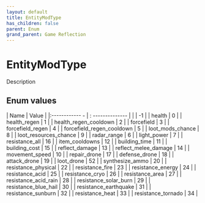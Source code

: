 ```yaml
---
layout: default
title: EntityModType
has_children: false
parent: Enum
grand_parent: Game Reflection
---
```

# EntityModType
Description 

## Enum values
| Name | Value |
|:------------ - | : -------------- |
|  | -1 |
| health | 0 |
| health_regen | 1 |
| health_regen_cooldown | 2 |
| forcefield | 3 |
| forcefield_regen | 4 |
| forcefield_regen_cooldown | 5 |
| loot_mods_chance | 8 |
| loot_resources_chance | 9 |
| radar_range | 6 |
| light_power | 7 |
| resistance_all | 16 |
| item_cooldowns | 12 |
| building_time | 11 |
| building_cost | 15 |
| reflect_damage | 13 |
| reflect_melee_damage | 14 |
| movement_speed | 10 |
| repair_drone | 17 |
| defense_drone | 18 |
| attack_drone | 19 |
| loot_drone | 52 |
| synthesize_ammo | 20 |
| resistance_physical | 22 |
| resistance_fire | 23 |
| resistance_energy | 24 |
| resistance_acid | 25 |
| resistance_cryo | 26 |
| resistance_area | 27 |
| resistance_acid_rain | 28 |
| resistance_solar_burn | 29 |
| resistance_blue_hail | 30 |
| resistance_earthquake | 31 |
| resistance_sunburn | 32 |
| resistance_heat | 33 |
| resistance_tornado | 34 |
